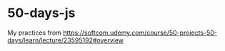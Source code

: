 # 50-days-js
My practices from https://softcom.udemy.com/course/50-projects-50-days/learn/lecture/23595192#overview

